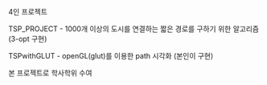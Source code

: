 4인 프로젝트

TSP_PROJECT - 1000개 이상의 도시를 연결하는 짧은 경로를 구하기 위한 알고리즘 (3-opt 구현)

TSPwithGLUT - openGL(glut)를 이용한 path 시각화 (본인이 구현)

본 프로젝트로 학사학위 수여
